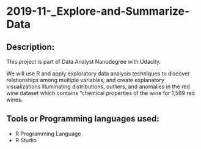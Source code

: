 # 2019-11-_Explore-and-Summarize-Data

## Description:
This project is part of Data Analyst Nanodegree with Udacity.

We will use R and apply exploratory data analysis techniques to discover relationships among multiple variables, and
create explanatory visualizations illuminating distributions, outliers, and anomalies in the red wine dataset which 
contains “chemical properties of the wine for 1,599 red wines.

## Tools or Programming languages used:
- R Programming Language
- R Studio
